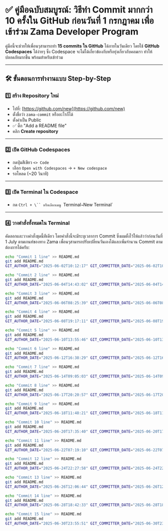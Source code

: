 # ✅ คู่มือฉบับสมบูรณ์: วิธีทำ Commit มากกว่า 10 ครั้งใน GitHub ก่อนวันที่ 1 กรกฎาคม เพื่อเข้าร่วม Zama Developer Program

คู่มือนี้จะช่วยให้เพื่อนๆสามารถทำ **15 commits ใน GitHub** ได้ภายในวันเดียว โดยใช้ **GitHub Codespaces** ได้ง่ายๆ ซึ่ง Codespace จะไม่ได้เกี่ยวข้องกับหรือยุ่งเกี่ยวกับคอมเรา ทำให้ปลอดภัยมากขึ้น พร้อมสำหรับเข้าร่วม

---

## 🛠️ ขั้นตอนการทำงานแบบ Step-by-Step

### 1️⃣ สร้าง Repository ใหม่

- ไปที่: [https://github.com/new](https://github.com/new)
- ตั้งชื่อว่า `zama-commit` หรืออะไรก็ได้
- ตั้งค่าเป็น Public
- ✅ ติ๊ก "Add a README file"
- คลิก **Create repository**

---

### 2️⃣ เปิด GitHub Codespaces

- กดปุ่มสีเขียว `<> Code`
- เลือก `Open with Codespaces` → `+ New codespace`
- รอโหลด (~20 วินาที)

---

### 3️⃣ เปิด Terminal ใน Codespace

- กด `Ctrl + \`` หรือเลือกเมนู `Terminal` → `New Terminal`

---

### 4️⃣ วางคำสั่งทั้งหมดใน Terminal

คัดลอกและวางคำสั่งชุดนี้ทีเดียว โดยคำสั่งนี้จะมีระบุเวลาการ Commit ซึ่งผมตั้งไว้ให้แล้วว่าก่อนวันที่ 1 July ตามเกนท์ของทาง Zama เพื่อนๆสามารถปรับเปลี่ยนวันเองได้และเพิ่มจำนวน Commit ตามต้องการได้ครับ:

```bash
echo "Commit 1 line" >> README.md
git add README.md
GIT_AUTHOR_DATE="2025-06-02T10:12:17" GIT_COMMITTER_DATE="2025-06-02T10:12:17" git commit -m "Commit 1"

echo "Commit 2 line" >> README.md
git add README.md
GIT_AUTHOR_DATE="2025-06-04T14:43:02" GIT_COMMITTER_DATE="2025-06-04T14:43:02" git commit -m "Commit 2"

echo "Commit 3 line" >> README.md
git add README.md
GIT_AUTHOR_DATE="2025-06-06T08:25:39" GIT_COMMITTER_DATE="2025-06-06T08:25:39" git commit -m "Commit 3"

echo "Commit 4 line" >> README.md
git add README.md
GIT_AUTHOR_DATE="2025-06-08T19:17:11" GIT_COMMITTER_DATE="2025-06-08T19:17:11" git commit -m "Commit 4"

echo "Commit 5 line" >> README.md
git add README.md
GIT_AUTHOR_DATE="2025-06-10T13:55:46" GIT_COMMITTER_DATE="2025-06-10T13:55:46" git commit -m "Commit 5"

echo "Commit 6 line" >> README.md
git add README.md
GIT_AUTHOR_DATE="2025-06-12T16:38:29" GIT_COMMITTER_DATE="2025-06-12T16:38:29" git commit -m "Commit 6"

echo "Commit 7 line" >> README.md
git add README.md
GIT_AUTHOR_DATE="2025-06-14T09:05:03" GIT_COMMITTER_DATE="2025-06-14T09:05:03" git commit -m "Commit 7"

echo "Commit 8 line" >> README.md
git add README.md
GIT_AUTHOR_DATE="2025-06-17T20:20:57" GIT_COMMITTER_DATE="2025-06-17T20:20:57" git commit -m "Commit 8"

echo "Commit 9 line" >> README.md
git add README.md
GIT_AUTHOR_DATE="2025-06-18T11:48:21" GIT_COMMITTER_DATE="2025-06-18T11:48:21" git commit -m "Commit 9"

echo "Commit 10 line" >> README.md
git add README.md
GIT_AUTHOR_DATE="2025-06-20T17:35:40" GIT_COMMITTER_DATE="2025-06-20T17:35:40" git commit -m "Commit 10"

echo "Commit 11 line" >> README.md
git add README.md
GIT_AUTHOR_DATE="2025-06-22T07:19:10" GIT_COMMITTER_DATE="2025-06-22T07:19:10" git commit -m "Commit 11"

echo "Commit 12 line" >> README.md
git add README.md
GIT_AUTHOR_DATE="2025-06-24T22:27:58" GIT_COMMITTER_DATE="2025-06-24T22:27:58" git commit -m "Commit 12"

echo "Commit 13 line" >> README.md
git add README.md
GIT_AUTHOR_DATE="2025-06-26T12:06:44" GIT_COMMITTER_DATE="2025-06-26T12:06:44" git commit -m "Commit 13"

echo "Commit 14 line" >> README.md
git add README.md
GIT_AUTHOR_DATE="2025-06-28T18:42:33" GIT_COMMITTER_DATE="2025-06-28T18:42:33" git commit -m "Commit 14"

echo "Commit 15 line" >> README.md
git add README.md
GIT_AUTHOR_DATE="2025-06-30T23:55:51" GIT_COMMITTER_DATE="2025-06-30T23:55:51" git commit -m "Commit 15"

